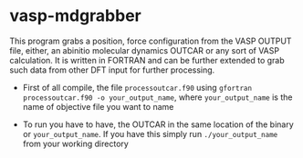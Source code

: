 # vasp-mdgrabber
This program grabs a position, force configuration from the VASP OUTPUT file, either, an abinitio molecular dynamics OUTCAR or any sort of VASP calculation. It is written in FORTRAN and can be further extended to grab such data from other DFT input for further processing. 

- First of all compile, the file `processoutcar.f90` using `gfortran processoutcar.f90 -o your_output_name`, where `your_output_name` is the name of objective file you want to name

- To run you have to have, the OUTCAR in the same location of the binary or `your_output_name`. If you have this simply run `./your_output_name` from your working directory
